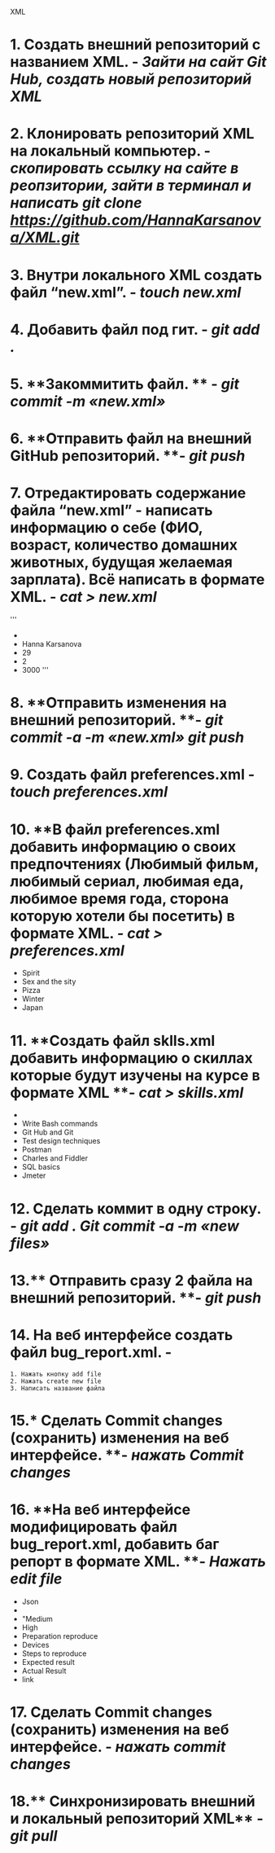 XML

# 1. **Создать внешний репозиторий c названием XML.** - *Зайти на сайт Git Hub, создать новый репозиторий XML*
# 2. **Клонировать репозиторий XML на локальный компьютер.** - *скопировать ссылку на сайте в реопзитории, зайти в терминал и написать git clone https://github.com/HannaKarsanova/XML.git*
# 3. **Внутри локального XML создать файл “new.xml”.** - *touch new.xml*
# 4. **Добавить файл под гит.** - *git add .*
# 5. **Закоммитить файл. ** - *git commit -m «new.xml»*
# 6. **Отправить файл на внешний GitHub репозиторий. **- *git push*
# 7. **Отредактировать содержание файла “new.xml” - написать информацию о себе (ФИО, возраст, количество домашних животных, будущая желаемая зарплата). Всё написать в формате XML.** - *cat > new.xml*
'''
- <?xml version="1.0" encoding="UTF-8"?>
- <fullName> Hanna Karsanova </fullName>
- <age>29</age>
- <numberOfPets>2</numberOfPets>
- <futureDesireSalary>3000</futureDesireSalary> 
'''
# 8. **Отправить изменения на внешний репозиторий. **- *git commit -a -m «new.xml»     git push*
# 9. **Создать файл preferences.xml**  - *touch preferences.xml*
# 10. **В файл preferences.xml добавить информацию о своих предпочтениях (Любимый фильм, любимый сериал, любимая еда, любимое время года, сторона которую хотели бы посетить) в формате XML. **-* cat > preferences.xml*
- <favouriteFilm>Spirit</favouriteFilm>
- <favouriteSerial>Sex and the sity</favouriteSerial>
- <favouriteFood>Pizza</favouriteFood>
- <favouriteSeason>Winter</favouriteSeason>
- <countryToVisit>Japan</countryToVisit>
# 11. **Создать файл sklls.xml добавить информацию о скиллах которые будут изучены на курсе в формате XML **- *cat > skills.xml*
- <?xml version="1.0" encoding="UTF-8"?>
- <skill> Write Bash commands</skill>
- <skill> Git Hub and Git </skill>
- <skill> Test design techniques </skill>
- <skill> Postman </skill>
- <skill> Charles and Fiddler </skill>
- <skill> SQL basics </skill>
- <skill> Jmeter </skill>

# 12. **Сделать коммит в одну строку.** - *git add .     Git commit -a -m «new files»*
# 13.** Отправить сразу 2 файла на внешний репозиторий. **- *git push*
# 14. **На веб интерфейсе создать файл bug_report.xml. -** 
	1. Нажать кнопку add file
	2. Нажать create new file
	3. Написать название файла 
# 15.* Сделать Commit changes (сохранить) изменения на веб интерфейсе. **- *нажать Сommit changes*
# 16. **На веб интерфейсе модифицировать файл bug_report.xml, добавить баг репорт в формате XML. **- *Нажать  edit file*
- <ID> Json </ID>
- <Title> What?Where?When? </Title>
- <Severity> "Medium </Severity>
- <Priority> High </Priority>
- <Precondition> Preparation reproduce </Precondition>
- <Environment> Devices </Environment>
- <STR> Steps to reproduce </STR>
- <ER> Expected result </ER>
- <AR> Actual Result </ER>
- <Attachment> link </Attachment>
# 17. **Сделать Commit changes (сохранить) изменения на веб интерфейсе.** - *нажать commit changes*
# 18.** Синхронизировать внешний и локальный репозиторий XML** - *git pull* 
